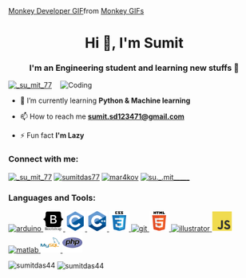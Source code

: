 <div class="tenor-gif-embed" data-postid="15160023" data-share-method="host" data-aspect-ratio="1.77778" data-width="100%"><a href="https://tenor.com/view/monkey-developer-software-coding-debug-gif-15160023">Monkey Developer GIF</a>from <a href="https://tenor.com/search/monkey-gifs">Monkey GIFs</a></div> <script type="text/javascript" async src="https://tenor.com/embed.js"></script>
<h1 align="center">Hi 👋, I'm Sumit</h1>
<h3 align="center">I'm an Engineering student and learning new stuffs 💯</h3>
<img align="right" alt="Coding" width="400" src="https://ih1.redbubble.net/image.1943002440.4467/pp,840x830-pad,1000x1000,f8f8f8.u2.jpg">

<p align="left"> <a href="https://twitter.com/_su_mit_77" target="blank"><img src="https://img.shields.io/twitter/follow/_su_mit_77?logo=twitter&style=for-the-badge" alt="_su_mit_77" /></a> </p>

- 🌱 I’m currently learning **Python & Machine learning**

- 📫 How to reach me **sumit.sd123471@gmail.com**

- ⚡ Fun fact **I'm Lazy**

<h3 align="left">Connect with me:</h3>
<p align="left">
<a href="https://twitter.com/_su_mit_77" target="blank"><img align="center" src="https://raw.githubusercontent.com/rahuldkjain/github-profile-readme-generator/master/src/images/icons/Social/twitter.svg" alt="_su_mit_77" height="30" width="40" /></a>
<a href="https://linkedin.com/in/sumitdas77" target="blank"><img align="center" src="https://raw.githubusercontent.com/rahuldkjain/github-profile-readme-generator/master/src/images/icons/Social/linked-in-alt.svg" alt="sumitdas77" height="30" width="40" /></a>
<a href="https://fb.com/mar4kov" target="blank"><img align="center" src="https://raw.githubusercontent.com/rahuldkjain/github-profile-readme-generator/master/src/images/icons/Social/facebook.svg" alt="mar4kov" height="30" width="40" /></a>
<a href="https://instagram.com/su._.mit_____" target="blank"><img align="center" src="https://raw.githubusercontent.com/rahuldkjain/github-profile-readme-generator/master/src/images/icons/Social/instagram.svg" alt="su._.mit_____" height="30" width="40" /></a>
</p>

<h3 align="left">Languages and Tools:</h3>
<p align="left"> <a href="https://www.arduino.cc/" target="_blank" rel="noreferrer"> <img src="https://cdn.worldvectorlogo.com/logos/arduino-1.svg" alt="arduino" width="40" height="40"/> </a> <a href="https://getbootstrap.com" target="_blank" rel="noreferrer"> <img src="https://raw.githubusercontent.com/devicons/devicon/master/icons/bootstrap/bootstrap-plain-wordmark.svg" alt="bootstrap" width="40" height="40"/> </a> <a href="https://www.cprogramming.com/" target="_blank" rel="noreferrer"> <img src="https://raw.githubusercontent.com/devicons/devicon/master/icons/c/c-original.svg" alt="c" width="40" height="40"/> </a> <a href="https://www.w3schools.com/cpp/" target="_blank" rel="noreferrer"> <img src="https://raw.githubusercontent.com/devicons/devicon/master/icons/cplusplus/cplusplus-original.svg" alt="cplusplus" width="40" height="40"/> </a> <a href="https://www.w3schools.com/css/" target="_blank" rel="noreferrer"> <img src="https://raw.githubusercontent.com/devicons/devicon/master/icons/css3/css3-original-wordmark.svg" alt="css3" width="40" height="40"/> </a> <a href="https://git-scm.com/" target="_blank" rel="noreferrer"> <img src="https://www.vectorlogo.zone/logos/git-scm/git-scm-icon.svg" alt="git" width="40" height="40"/> </a> <a href="https://www.w3.org/html/" target="_blank" rel="noreferrer"> <img src="https://raw.githubusercontent.com/devicons/devicon/master/icons/html5/html5-original-wordmark.svg" alt="html5" width="40" height="40"/> </a> <a href="https://www.adobe.com/in/products/illustrator.html" target="_blank" rel="noreferrer"> <img src="https://www.vectorlogo.zone/logos/adobe_illustrator/adobe_illustrator-icon.svg" alt="illustrator" width="40" height="40"/> </a> <a href="https://developer.mozilla.org/en-US/docs/Web/JavaScript" target="_blank" rel="noreferrer"> <img src="https://raw.githubusercontent.com/devicons/devicon/master/icons/javascript/javascript-original.svg" alt="javascript" width="40" height="40"/> </a> <a href="https://www.mathworks.com/" target="_blank" rel="noreferrer"> <img src="https://upload.wikimedia.org/wikipedia/commons/2/21/Matlab_Logo.png" alt="matlab" width="40" height="40"/> </a> <a href="https://www.mysql.com/" target="_blank" rel="noreferrer"> <img src="https://raw.githubusercontent.com/devicons/devicon/master/icons/mysql/mysql-original-wordmark.svg" alt="mysql" width="40" height="40"/> </a> <a href="https://www.php.net" target="_blank" rel="noreferrer"> <img src="https://raw.githubusercontent.com/devicons/devicon/master/icons/php/php-original.svg" alt="php" width="40" height="40"/> </a> </p>

<p><img align="left" src="https://github-readme-stats.vercel.app/api/top-langs?username=sumitdas44&show_icons=true&locale=en&layout=compact" alt="sumitdas44" /></p>

<p>&nbsp;<img align="center" src="https://github-readme-stats.vercel.app/api?username=sumitdas44&show_icons=true&locale=en" alt="sumitdas44" /></p>
